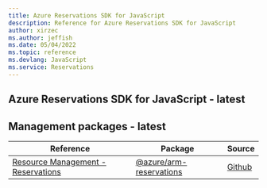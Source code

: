 ```yaml
---
title: Azure Reservations SDK for JavaScript
description: Reference for Azure Reservations SDK for JavaScript
author: xirzec
ms.author: jeffish
ms.date: 05/04/2022
ms.topic: reference
ms.devlang: JavaScript
ms.service: Reservations
---
```

## Azure Reservations SDK for JavaScript - latest
## Management packages - latest
| Reference | Package | Source |
|---|---|---|
|[Resource Management - Reservations](javascript/api/overview/azure/arm-reservations-readme)|[@azure/arm-reservations](https://www.npmjs.com/package/@azure/arm-reservations)|[Github](https://github.com/Azure/azure-sdk-for-js/blob/main/sdk/reservations/arm-reservations)|

